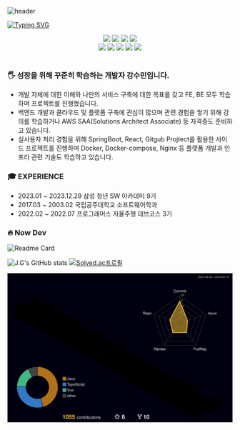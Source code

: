 ![header](https://capsule-render.vercel.app/api?type=venom&color=gradient&customColorList=0,2,2,5,30&height=300&section=header&text=J.G%20Github&fontSize=80&animation=fadeIn&fontColor=232323)

[![Typing SVG](https://readme-typing-svg.demolab.com?font=Roboto&weight=900&size=30&pause=1000&color=FFFFFF&background=232323&center=true&vCenter=true&random=false&width=800&height=80&lines=Welcome+to+Jade-Good+Github;Just+take+a+look;Development+is+fun)](https://git.io/typing-svg)

<!-- Badges -->
<div align="center">
  <img src="https://img.shields.io/badge/React-20232a.svg?style=for-the-badge&logo=react&logoColor=61DAFB" />
  <img src="https://img.shields.io/badge/Spring Boot-20232a.svg?style=for-the-badge&logo=springboot&logoColor=6DB33F" />  
  <img src="https://img.shields.io/badge/Java-20232a.svg?style=for-the-badge&logo=coffeescript&logoColor=#f89820" />
  <img src="https://img.shields.io/badge/javascript-20232a.svg?style=for-the-badge&logo=javascript&logoColor=#F7DF1E" /> 
    <br/>
  <img src="https://img.shields.io/badge/Docker-20232a.svg?style=for-the-badge&logo=docker&logoColor=#2496ED" />
  <img src="https://img.shields.io/badge/AWS-20232a.svg?style=for-the-badge&logo=amazonaws&logoColor=#FF9900" />
  <img src="https://img.shields.io/badge/IntelliJ-20232a.svg?style=for-the-badge&logo=intellijidea&logoColor=red" />
  <img src="https://img.shields.io/badge/figma-20232a.svg?style=for-the-badge&logo=figma&logoColor=#F24E1E" />
  <img src="https://img.shields.io/badge/notion-20232a.svg?style=for-the-badge&logo=notion&logoColor=#000000" />
</div>

<br/> 

### 🖐 성장을 위해 꾸준히 학습하는 개발자 강수민입니다.
- 개발 자체에 대한 이해와 나만의 서비스 구축에 대한 목표를 갖고 FE, BE 모두 학습하며 프로젝트를 진행했습니다.
- 백엔드 개발과 클라우드 및 플랫폼 구축에 관심이 많으며 관련 경험을 쌓기 위해 강의를 학습하거나 AWS SAA(Solutions Architect Associate) 등 자격증도 준비하고 있습니다.
- 실사용자 처리 경험을 위해 SpringBoot, React, Gitgub Projtect를 활용한 사이드 프로젝트를 진행하며 Docker, Docker-compose, Nginx 등 플랫폼 개발과 인프라 관련 기술도 학습하고 있습니다.

### 🎓 EXPERIENCE
- 2023.01 ~ 2023.12.29    삼성 청년 SW 아카데미 9기
- 2017.03 ~ 2003.02    국립공주대학교 소프트웨어학과
- 2022.02 ~ 2022.07    프로그래머스 자율주행 데브코스 3기

### 🔥 Now Dev
![Readme Card](https://github-readme-stats.vercel.app/api/pin/?username=FFunFun&repo=.github)
<br/>

<!-- 백준 티어 -->
<!-- Github Stats Card -->
![J.G's GitHub stats](https://github-readme-stats.vercel.app/api?username=Jade-Good&show_icons=true&theme=tokyonight) [![Solved.ac프로필](http://mazassumnida.wtf/api/generate_badge?boj=kangsm423)](https://solved.ac/profile/kangsm423) 
<!-- Github 3D Profile -->
![](./profile-3d-contrib/profile-night-rainbow.svg)
